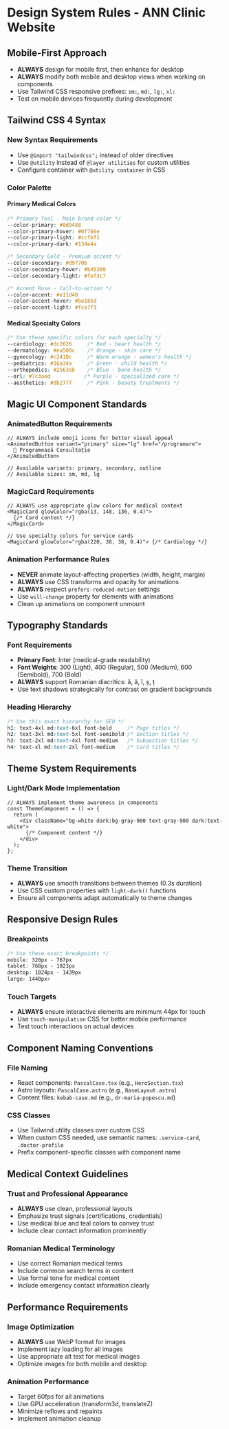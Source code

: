 # Design System Rules - ANN Clinic Website

## Mobile-First Approach

- **ALWAYS** design for mobile first, then enhance for desktop
- **ALWAYS** modify both mobile and desktop views when working on components
- Use Tailwind CSS responsive prefixes: `sm:`, `md:`, `lg:`, `xl:`
- Test on mobile devices frequently during development

## Tailwind CSS 4 Syntax

### New Syntax Requirements

- Use `@import "tailwindcss";` instead of older directives
- Use `@utility` instead of `@layer utilities` for custom utilities
- Configure container with `@utility container` in CSS

### Color Palette

#### Primary Medical Colors

```css
/* Primary Teal - Main brand color */
--color-primary: #0d9488
--color-primary-hover: #0f766e
--color-primary-light: #ccfbf1
--color-primary-dark: #134e4a

/* Secondary Gold - Premium accent */
--color-secondary: #d97706
--color-secondary-hover: #b45309
--color-secondary-light: #fef3c7

/* Accent Rose - Call-to-action */
--color-accent: #e11d48
--color-accent-hover: #be185d
--color-accent-light: #fce7f3
```

#### Medical Specialty Colors

```css
/* Use these specific colors for each specialty */
--cardiology: #dc2626     /* Red - heart health */
--dermatology: #ea580c    /* Orange - skin care */
--gynecology: #c2410c     /* Warm orange - women's health */
--pediatrics: #16a34a     /* Green - child health */
--orthopedics: #2563eb    /* Blue - bone health */
--orl: #7c3aed           /* Purple - specialized care */
--aesthetics: #db2777     /* Pink - beauty treatments */
```

## Magic UI Component Standards

### AnimatedButton Requirements

```tsx
// ALWAYS include emoji icons for better visual appeal
<AnimatedButton variant="primary" size="lg" href="/programare">
  📅 Programează Consultație
</AnimatedButton>

// Available variants: primary, secondary, outline
// Available sizes: sm, md, lg
```

### MagicCard Requirements

```tsx
// ALWAYS use appropriate glow colors for medical context
<MagicCard glowColor="rgba(13, 148, 136, 0.4)">
  {/* Card content */}
</MagicCard>

// Use specialty colors for service cards
<MagicCard glowColor="rgba(220, 38, 38, 0.4)"> {/* Cardiology */}
```

### Animation Performance Rules

- **NEVER** animate layout-affecting properties (width, height, margin)
- **ALWAYS** use CSS transforms and opacity for animations
- **ALWAYS** respect `prefers-reduced-motion` settings
- Use `will-change` property for elements with animations
- Clean up animations on component unmount

## Typography Standards

### Font Requirements

- **Primary Font**: Inter (medical-grade readability)
- **Font Weights**: 300 (Light), 400 (Regular), 500 (Medium), 600 (Semibold), 700 (Bold)
- **ALWAYS** support Romanian diacritics: ă, â, î, ș, ț
- Use text shadows strategically for contrast on gradient backgrounds

### Heading Hierarchy

```css
/* Use this exact hierarchy for SEO */
h1: text-4xl md:text-6xl font-bold     /* Page titles */
h2: text-3xl md:text-5xl font-semibold /* Section titles */
h3: text-2xl md:text-4xl font-medium   /* Subsection titles */
h4: text-xl md:text-2xl font-medium    /* Card titles */
```

## Theme System Requirements

### Light/Dark Mode Implementation

```tsx
// ALWAYS implement theme awareness in components
const ThemeComponent = () => {
  return (
    <div className="bg-white dark:bg-gray-900 text-gray-900 dark:text-white">
      {/* Component content */}
    </div>
  );
};
```

### Theme Transition

- **ALWAYS** use smooth transitions between themes (0.3s duration)
- Use CSS custom properties with `light-dark()` functions
- Ensure all components adapt automatically to theme changes

## Responsive Design Rules

### Breakpoints

```css
/* Use these exact breakpoints */
mobile: 320px - 767px
tablet: 768px - 1023px
desktop: 1024px - 1439px
large: 1440px+
```

### Touch Targets

- **ALWAYS** ensure interactive elements are minimum 44px for touch
- Use `touch-manipulation` CSS for better mobile performance
- Test touch interactions on actual devices

## Component Naming Conventions

### File Naming

- React components: `PascalCase.tsx` (e.g., `HeroSection.tsx`)
- Astro layouts: `PascalCase.astro` (e.g., `BaseLayout.astro`)
- Content files: `kebab-case.md` (e.g., `dr-maria-popescu.md`)

### CSS Classes

- Use Tailwind utility classes over custom CSS
- When custom CSS needed, use semantic names: `.service-card`, `.doctor-profile`
- Prefix component-specific classes with component name

## Medical Context Guidelines

### Trust and Professional Appearance

- **ALWAYS** use clean, professional layouts
- Emphasize trust signals (certifications, credentials)
- Use medical blue and teal colors to convey trust
- Include clear contact information prominently

### Romanian Medical Terminology

- Use correct Romanian medical terms
- Include common search terms in content
- Use formal tone for medical content
- Include emergency contact information clearly

## Performance Requirements

### Image Optimization

- **ALWAYS** use WebP format for images
- Implement lazy loading for all images
- Use appropriate alt text for medical images
- Optimize images for both mobile and desktop

### Animation Performance

- Target 60fps for all animations
- Use GPU acceleration (transform3d, translateZ)
- Minimize reflows and repaints
- Implement animation cleanup

